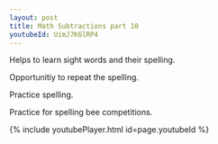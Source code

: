 ```yaml
---
layout: post
title: Math Subtractions part 10
youtubeId: UimJ7K6lRP4
---
```

 
 
Helps to learn sight words and their spelling.

Opportunitiy to repeat the spelling. 

Practice spelling. 
 
Practice for spelling bee competitions. 
 
{% include youtubePlayer.html id=page.youtubeId %}
 
 
